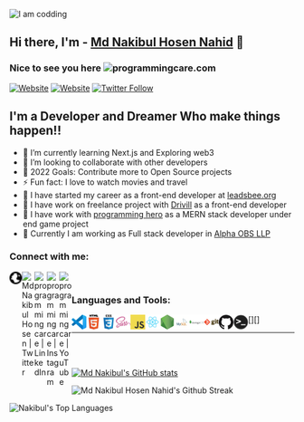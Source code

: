 ![I am codding](https://images.squarespace-cdn.com/content/v1/5769fc401b631bab1addb2ab/1541580611624-TE64QGKRJG8SWAIUS7NS/ke17ZwdGBToddI8pDm48kPoswlzjSVMM-SxOp7CV59BZw-zPPgdn4jUwVcJE1ZvWQUxwkmyExglNqGp0IvTJZamWLI2zvYWH8K3-s_4yszcp2ryTI0HqTOaaUohrI8PI6FXy8c9PWtBlqAVlUS5izpdcIXDZqDYvprRqZ29Pw0o/coding-freak.gif?format=750w)

## Hi there, I'm - [Md Nakibul Hosen Nahid][portfolio] 👋

### Nice to see you here <img alt="programmingcare.com" width="22px" margin-right="20px" src="https://cutt.ly/OCwZs7k" />

[![Website](https://img.shields.io/website?label=programmingcare.com&style=for-the-badge&url=https%3A%2F%2Fprogrammingcare.com)](https://www.programmingcare.com/)
[![Website](https://img.shields.io/website?label=mdnakibul.netlify.app&style=for-the-badge&url=https%3A%2F%2Fprogrammingcare.com)](https://mdnakibul.netlify.app/)
[![Twitter Follow](https://img.shields.io/twitter/follow/HosenNakibul?color=1DA1F2&logo=twitter&style=for-the-badge)](https://twitter.com/intent/follow?original_referer=https%3A%2F%2Fgithub.com%2FHosenNakibul&screen_name=HosenNakibul)

## I'm a Developer and Dreamer Who make things happen!!

- 🌱 I’m currently learning Next.js and Exploring web3
- 👯 I’m looking to collaborate with other developers
- 🥅 2022 Goals: Contribute more to Open Source projects
- ⚡ Fun fact: I love to watch movies and travel
- 📢 I have started my career as a front-end developer at [leadsbee.org][leadsbee]
- 📢 I have work on freelance project with [Drivill][drivill] as a front-end developer
- 📢 I have work with [programming hero][programminghero] as a MERN stack developer under end game project
- 📢 Currently I am working as Full stack developer in [Alpha OBS LLP][aobs]

### Connect with me:

[<img align="left" alt="programmingcare.com" width="22px" margin-right="20px" src="https://raw.githubusercontent.com/iconic/open-iconic/master/svg/globe.svg" />][website]
[<img align="left" alt="Md Nakibul Hosen | Twitter" width="22px" margin-right="20px" src="https://cdn.jsdelivr.net/npm/simple-icons@v3/icons/twitter.svg" />][twitter]
[<img align="left" alt="programmingcare | LinkedIn" width="22px" margin-right="20px" src="https://cdn.jsdelivr.net/npm/simple-icons@v3/icons/linkedin.svg" />][linkedin]
[<img align="left" alt="programmingcare | Instagram" width="22px" margin-right="20px" src="https://cdn.jsdelivr.net/npm/simple-icons@v3/icons/instagram.svg" />][instagram]
[<img align="left" alt="programmingcare | YouTube" width="22px" margin-right="20px" src="https://cdn.jsdelivr.net/npm/simple-icons@v3/icons/youtube.svg" />][youtube]
<br />

### Languages and Tools:

[<img align="left" alt="Visual Studio Code" width="26px" title="Visual Studio Code" src="https://raw.githubusercontent.com/github/explore/80688e429a7d4ef2fca1e82350fe8e3517d3494d/topics/visual-studio-code/visual-studio-code.png" />][]
[<img align="left" alt="HTML5" width="26px" src="https://raw.githubusercontent.com/github/explore/80688e429a7d4ef2fca1e82350fe8e3517d3494d/topics/html/html.png" />][webdevguideline]
[<img align="left" alt="CSS3" width="26px" title="CSS3" src="https://raw.githubusercontent.com/github/explore/80688e429a7d4ef2fca1e82350fe8e3517d3494d/topics/css/css.png" />][learncss]
[<img align="left" alt="Sass" width="26px" title="Sass" src="https://raw.githubusercontent.com/github/explore/80688e429a7d4ef2fca1e82350fe8e3517d3494d/topics/sass/sass.png" />][sass]
[<img align="left" alt="JavaScript" width="26px" title="JavaScript" src="https://raw.githubusercontent.com/github/explore/80688e429a7d4ef2fca1e82350fe8e3517d3494d/topics/javascript/javascript.png" />][learnjs]
[<img align="left" alt="React" width="26px" title="React JS" src="https://raw.githubusercontent.com/github/explore/80688e429a7d4ef2fca1e82350fe8e3517d3494d/topics/react/react.png" />][react]
[<img align="left" alt="Node.js" width="26px" src="https://raw.githubusercontent.com/github/explore/80688e429a7d4ef2fca1e82350fe8e3517d3494d/topics/nodejs/nodejs.png" />][node]
[<img align="left" alt="MySQL" width="26px" src="https://raw.githubusercontent.com/github/explore/80688e429a7d4ef2fca1e82350fe8e3517d3494d/topics/mysql/mysql.png" />][mysql]
[<img align="left" alt="MongoDB" width="26px" src="https://raw.githubusercontent.com/github/explore/80688e429a7d4ef2fca1e82350fe8e3517d3494d/topics/mongodb/mongodb.png" />][mongodb]
[<img align="left" alt="Git" width="26px" src="https://raw.githubusercontent.com/github/explore/80688e429a7d4ef2fca1e82350fe8e3517d3494d/topics/git/git.png" />][git]
[<img align="left" alt="GitHub" width="26px" src="https://raw.githubusercontent.com/github/explore/78df643247d429f6cc873026c0622819ad797942/topics/github/github.png" />][github]
[<img align="left" alt="Terminal" width="26px" src="https://raw.githubusercontent.com/github/explore/80688e429a7d4ef2fca1e82350fe8e3517d3494d/topics/terminal/terminal.png" />][terminal]

---

<br />
<br />

[![Md Nakibul's GitHub stats](https://github-readme-stats.vercel.app/api?username=mdnakibul)](https://github.com/anuraghazra/github-readme-stats)

![Md Nakibul Hosen Nahid's Github Streak](https://github-readme-streak-stats.herokuapp.com/?user=mdnakibul&theme=darcula&hide_border=true)

![Nakibul's Top Languages](https://github-readme-stats.vercel.app/api/top-langs/?username=mdnakibul&theme=darcula&show_icons=true&hide_border=true&layout=compact)

[website]: https://www.programmingcare.com/
[portfolio]: https://mdnakibul.netlify.app/
[twitter]: https://twitter.com/HosenNakibul
[youtube]: https://www.youtube.com/c/MdNakibulHosenNahid
[instagram]: https://www.instagram.com/md_nakibul_hosen/
[linkedin]: https://www.linkedin.com/in/md-nakibul-hosen-nahid/
[webdevguideline]: https://www.freecodecamp.org/news/the-practical-guide-to-becoming-a-professional-web-developer-2f255bc25c90/
[learnjs]: https://www.w3schools.com/js/default.asp
[learncss]: https://www.w3schools.com/css/default.asp
[reactplaylist]: https://www.w3schools.com/react/default.asp
[learnhtml]: https://www.w3schools.com/html/
[sass]: https://sass-lang.com/
[vscode]: https://code.visualstudio.com/
[react]: https://reactjs.org/
[node]: https://nodejs.org/en/
[mysql]: https://www.mysql.com/
[mongodb]: https://www.mongodb.com/
[git]: https://www.mongodb.com/
[github]: https://github.com/
[terminal]: https://github.com/microsoft/terminal
[leadsbee]: https://www.facebook.com/leadsbeeinc
[drivill]: https://www.linkedin.com/company/drivill
[programminghero]: https://www.linkedin.com/company/drivill
[aobs]: https://latenthq.com/

